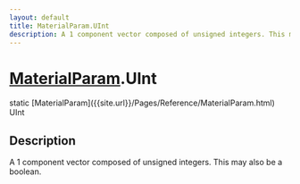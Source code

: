 ```yaml
---
layout: default
title: MaterialParam.UInt
description: A 1 component vector composed of unsigned integers. This may also be a boolean.
---
```

# [MaterialParam]({{site.url}}/Pages/Reference/MaterialParam.html).UInt

<div class='signature' markdown='1'>
static [MaterialParam]({{site.url}}/Pages/Reference/MaterialParam.html) UInt
</div>

## Description
A 1 component vector composed of unsigned integers. This may also be a
boolean.

